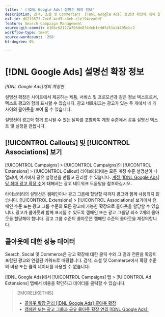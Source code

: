```yaml
---
title: ' [!DNL Google Ads] 설명선 확장 정보'
description: 검색, 소셜 및 Commerce의  [!DNL Google Ads] 설명선 확장에 대해 알아봅니다.
exl-id: d821067f-7ec6-4cd3-a6eb-e1e194cea0df
feature: Search Campaign Management
source-git-commit: e16bc62127a708de8f4deb1eddfa53a14405cbc2
workflow-type: tm+mt
source-wordcount: '258'
ht-degree: 0%

---
```


# [!DNL Google Ads] 설명선 확장 정보

*[!DNL Google Ads]개의 계정만*

설명선 확장은 사이트에서 제공하는 제품, 서비스 및 프로모션과 같은 정보 텍스트로서, 텍스트 광고와 함께 표시할 수 있습니다. 광고 네트워크는 광고가 있는 두 개에서 네 개 사이의 콜아웃을 보여 줄 수 있습니다.

설명선이 광고와 함께 표시될 수 있는 날짜를 포함하여 계정 수준에서 공유 설명선 텍스트 및 설정을 만듭니다.

## [!UICONTROL Callouts] 및 [!UICONTROL Associations] 보기

[!UICONTROL Campaigns] > [!UICONTROL Campaigns]의 [!UICONTROL Extensions] > [!UICONTROL Callout] 라이브러리에는 모든 계정 수준 설명선이 나열되며, 여기에서 공유 설명선을 만들고 관리할 수 있습니다. [계정 [!DNL Google Ads] 당 최대 광고 확장 수](https://support.google.com/google-ads/answer/6372658?hl=en)에 대해서는 광고 네트워크 도움말을 참조하십시오.

라이브러리의 설명선은 캠페인이나 광고 그룹에 할당할 때까지 광고와 함께 사용되지 않습니다. [!UICONTROL Extensions] > [!UICONTROL Associations] 보기에서 캠페인 수준 또는 광고 그룹 수준의 모든 광고에 가능한 확장으로 콜아웃을 할당할 수 있습니다. 광고가 콜아웃과 함께 표시될 수 있도록 캠페인 또는 광고 그룹당 최소 2개의 콜아웃을 할당해야 합니다. 광고 그룹 수준의 콜아웃은 캠페인 수준의 콜아웃을 재정의합니다.

## 콜아웃에 대한 성능 데이터

Search, Social 및 Commerce은 광고 확장에 대한 클릭 수와 그 결과 전환을 확장이 포함된 광고와 연결된 키워드로 매핑합니다. 검색, 소셜 및 Commerce에서 확장 수준의 비용 또는 클릭 데이터를 사용할 수 없습니다.

[!DNL Google Ads]에서 [!UICONTROL Campaigns] 탭 > [!UICONTROL Ad Extensions] 탭에서 비용을 확인하고 데이터를 클릭할 수 있습니다.

>[!MORELIKETHIS]
>
>* [콜아웃 확장 관리 [!DNL Google Ads] 콜아웃 확장](callout-extension-manage.md)
>* [캠페인 또는 광고 그룹과 공유 콜아웃 확장 연결 [!DNL Google Ads] &#x200B;](callout-extension-associate.md)
